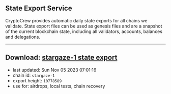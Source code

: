 ## State Export Service
CryptoCrew provides automatic daily state exports for all chains we validate. State export files can be used as genesis files and are a snapshot of the current blockchain state, including all validators, accounts, balances and delegations.

---
**Download: [stargaze-1 state export](https://dl.ccvalidators.com/SERVICE/stargaze/stargaze-1_export_10778589.json)**
---

- last updated: Sun Nov 05 2023 07:01:16
- chain id: `stargaze-1`
- export height: `10778589`
- use for: airdrops, local tests, chain recovery

